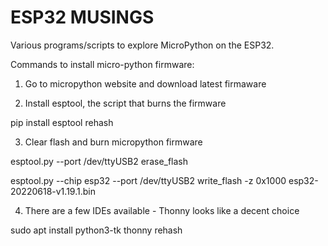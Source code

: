 # ESP32 MUSINGS

Various programs/scripts to explore MicroPython on the ESP32.

Commands to install micro-python firmware:

1) Go to micropython website and download latest firmaware

2) Install esptool, the script that burns the firmware
      
pip install esptool
rehash

3) Clear flash and burn micropython firmware
   
esptool.py --port /dev/ttyUSB2 erase_flash

esptool.py --chip esp32 --port /dev/ttyUSB2 write_flash -z 0x1000 esp32-20220618-v1.19.1.bin 

4) There are a few IDEs available - Thonny looks like a decent choice
   
sudo apt install python3-tk thonny
rehash
